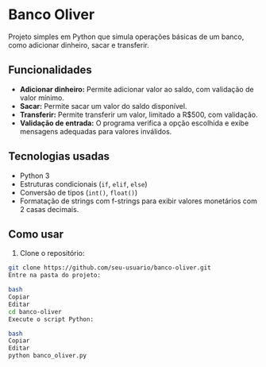 # Banco Oliver

Projeto simples em Python que simula operações básicas de um banco, como adicionar dinheiro, sacar e transferir.

## Funcionalidades

- **Adicionar dinheiro:** Permite adicionar valor ao saldo, com validação de valor mínimo.
- **Sacar:** Permite sacar um valor do saldo disponível.
- **Transferir:** Permite transferir um valor, limitado a R$500, com validação.
- **Validação de entrada:** O programa verifica a opção escolhida e exibe mensagens adequadas para valores inválidos.

## Tecnologias usadas

- Python 3
- Estruturas condicionais (`if`, `elif`, `else`)
- Conversão de tipos (`int()`, `float()`)
- Formatação de strings com f-strings para exibir valores monetários com 2 casas decimais.

## Como usar

1. Clone o repositório:

```bash
git clone https://github.com/seu-usuario/banco-oliver.git
Entre na pasta do projeto:

bash
Copiar
Editar
cd banco-oliver
Execute o script Python:

bash
Copiar
Editar
python banco_oliver.py
